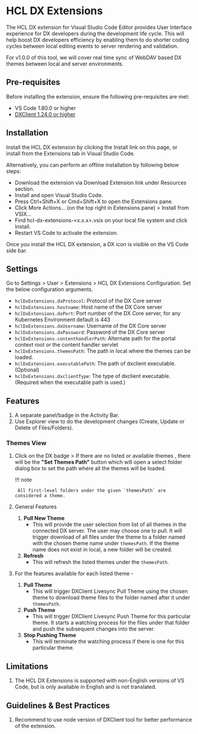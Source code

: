 # HCL DX Extensions

The HCL DX extension for Visual Studio Code Editor provides User Interface experience for DX developers during the development life cycle. This will help boost DX developers efficiency by enabling them to do shorter coding cycles between local editing events to server rendering and validation.

For v1.0.0 of this tool, we will cover real time sync of WebDAV based DX themes between local and server environments.

## Pre-requisites

Before installing the extension, ensure the following pre-requisites are met:

   - VS Code 1.80.0 or higher
   - [DXClient 1.24.0 or higher](https://opensource.hcltechsw.com/digital-experience/CF214/extend_dx/development_tools/dxclient/)

## Installation

Install the HCL DX extension by clicking the Install link on this page, or install from the Extensions tab in Visual Studio Code.

Alternatively, you can perform an offline installation by following below steps:

   * Download the extension via Download Extension link under Resources section.
   * Install and open Visual Studio Code.
   * Press Ctrl+Shift+X or Cmd+Shift+X to open the Extensions pane.
   * Click More Actions… (on the top right in Extensions pane) > Install from VSIX…
   * Find hcl-dx-extensions-<x.x.x>.vsix on your local file system and click Install.
   * Restart VS Code to activate the extension.

Once you install the HCL DX extension, a DX icon is visible on the VS Code side bar.

## Settings

Go to Settings > User > Extensions > HCL DX Extensions Configuration. Set the below configuration arguments.

* `hclDxExtensions.dxProtocol`: Protocol of the DX Core server
* `hclDxExtensions.hostname`: Host name of the DX Core server
* `hclDxExtensions.dxPort`: Port number of the DX Core server, for any Kubernetes Environment default is 443
* `hclDxExtensions.dxUsername`: Username of the DX Core server
* `hclDxExtensions.dxPassword`: Password of the DX Core server
* `hclDxExtensions.contenthandlerPath`: Alternate path for the portal context root or the content handler servlet
* `hclDxExtensions.themesPath`: The path in local where the themes can be loaded.
* `hclDxExtensions.executablePath`: The path of dxclient executable. (Optional)
* `hclDxExtensions.dxclientType`: The type of dxclient executable. (Required when the executable path is used.)


## Features

1. A separate panel/badge in the Activity Bar.
2. Use Explorer view to do the development changes (Create, Update or Delete of Files/Folders).

### Themes View

1. Click on the DX badge > If there are no listed or available themes , there will be the **"Set Themes Path"** button which will open a select folder dialog box to set the path where all the themes will be loaded.

    !!! note

        All first-level folders under the given `themesPath` are considered a theme.

2. General Features

    1. **Pull New Theme**
        * This will provide the user selection from list of all themes in the connected DX server. The user may choose one to pull. It will trigger download of all files under the theme to a folder named with the chosen theme name under `themesPath`. If the theme name does not exist in local, a new folder will be created.
    2. **Refresh**
        * This will refresh the listed themes under the `themesPath`.

3. For the features available for each listed theme -

    1. **Pull Theme**
        * This will trigger DXClient Livesync Pull Theme using the chosen theme to download theme files to the folder named after it under `themesPath`.
    2. **Push Theme**
        * This will trigger DXClient Livesync Push Theme for this particular theme. It starts a watching process for the files under that folder and push the subsequent changes into the server.
    3. **Stop Pushing Theme**
        * This will terminate the watching process if there is one for this particular theme.

## Limitations

1. The HCL DX Extensions is supported with non-English versions of VS Code, but is only available in English and is not translated.

## Guidelines & Best Practices

1. Recommend to use node version of DXClient tool for better performance of the extension.
